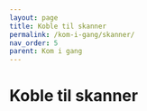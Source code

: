 ```yaml
---
layout: page
title: Koble til skanner
permalink: /kom-i-gang/skanner/
nav_order: 5
parent: Kom i gang
---
```


# Koble til skanner 
